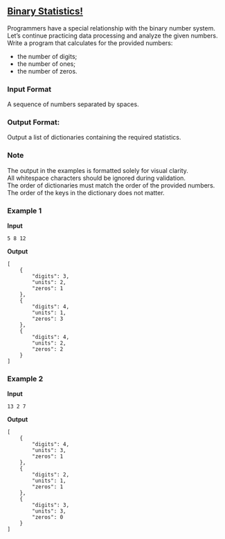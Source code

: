 ## [Binary Statistics!](../../../solutions/3.2/32_o.py)

Programmers have a special relationship with the binary number system.\
Let’s continue practicing data processing and analyze the given numbers.\
Write a program that calculates for the provided numbers:

- the number of digits;
- the number of ones;
- the number of zeros.

### Input Format

A sequence of numbers separated by spaces.

### Output Format:

Output a list of dictionaries containing the required statistics.

### Note

The output in the examples is formatted solely for visual clarity.\
All whitespace characters should be ignored during validation.\
The order of dictionaries must match the order of the provided numbers.\
The order of the keys in the dictionary does not matter.

### Example 1

__Input__
```plaintext
5 8 12
```

__Output__
```plaintext
[
    {
        "digits": 3,
        "units": 2,
        "zeros": 1
    },
    {
        "digits": 4,
        "units": 1,
        "zeros": 3
    },
    {
        "digits": 4,
        "units": 2,
        "zeros": 2
    }
]
```

### Example 2

__Input__
```plaintext
13 2 7
```

__Output__
```plaintext
[
    {
        "digits": 4,
        "units": 3,
        "zeros": 1
    },
    {
        "digits": 2,
        "units": 1,
        "zeros": 1
    },
    {
        "digits": 3,
        "units": 3,
        "zeros": 0
    }
]
```